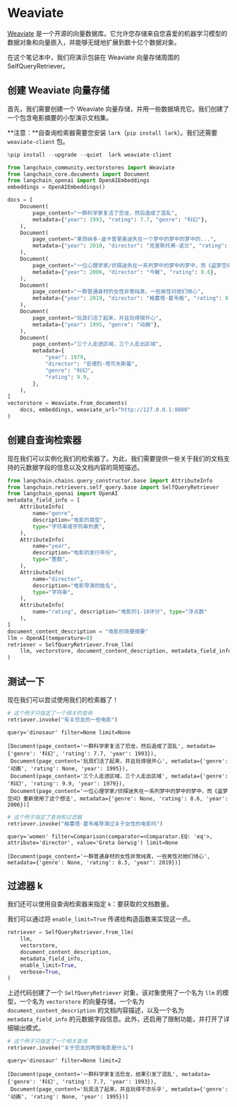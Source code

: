 # Weaviate

[Weaviate](https://weaviate.io/) 是一个开源的向量数据库。它允许您存储来自您喜爱的机器学习模型的数据对象和向量嵌入，并能够无缝地扩展到数十亿个数据对象。

在这个笔记本中，我们将演示包装在 Weaviate 向量存储周围的 SelfQueryRetriever。

## 创建 Weaviate 向量存储

首先，我们需要创建一个 Weaviate 向量存储，并用一些数据填充它。我们创建了一个包含电影摘要的小型演示文档集。

**注意：**自查询检索器需要您安装 `lark`（`pip install lark`）。我们还需要 `weaviate-client` 包。

```python
%pip install --upgrade --quiet  lark weaviate-client
```

```python
from langchain_community.vectorstores import Weaviate
from langchain_core.documents import Document
from langchain_openai import OpenAIEmbeddings
embeddings = OpenAIEmbeddings()
```

```python
docs = [
    Document(
        page_content="一群科学家复活了恐龙，然后造成了混乱",
        metadata={"year": 1993, "rating": 7.7, "genre": "科幻"},
    ),
    Document(
        page_content="莱昂纳多·迪卡普里奥迷失在一个梦中的梦中的梦中的...",
        metadata={"year": 2010, "director": "克里斯托弗·诺兰", "rating": 8.2},
    ),
    Document(
        page_content="一位心理学家/侦探迷失在一系列梦中的梦中的梦中，而《盗梦空间》重新使用了这个想法",
        metadata={"year": 2006, "director": "今敏", "rating": 8.6},
    ),
    Document(
        page_content="一群普通身材的女性非常纯真，一些男性对她们倾心",
        metadata={"year": 2019, "director": "格蕾塔·葛韦格", "rating": 8.3},
    ),
    Document(
        page_content="玩具们活了起来，并且玩得很开心",
        metadata={"year": 1995, "genre": "动画"},
    ),
    Document(
        page_content="三个人走进区域，三个人走出区域",
        metadata={
            "year": 1979,
            "director": "安德烈·塔可夫斯基",
            "genre": "科幻",
            "rating": 9.9,
        },
    ),
]
vectorstore = Weaviate.from_documents(
    docs, embeddings, weaviate_url="http://127.0.0.1:8080"
)
```

## 创建自查询检索器

现在我们可以实例化我们的检索器了。为此，我们需要提供一些关于我们的文档支持的元数据字段的信息以及文档内容的简短描述。

```python
from langchain.chains.query_constructor.base import AttributeInfo
from langchain.retrievers.self_query.base import SelfQueryRetriever
from langchain_openai import OpenAI
metadata_field_info = [
    AttributeInfo(
        name="genre",
        description="电影的类型",
        type="字符串或字符串列表",
    ),
    AttributeInfo(
        name="year",
        description="电影的发行年份",
        type="整数",
    ),
    AttributeInfo(
        name="director",
        description="电影导演的姓名",
        type="字符串",
    ),
    AttributeInfo(
        name="rating", description="电影的1-10评分", type="浮点数"
    ),
]
document_content_description = "电影的简要摘要"
llm = OpenAI(temperature=0)
retriever = SelfQueryRetriever.from_llm(
    llm, vectorstore, document_content_description, metadata_field_info, verbose=True
)
```

## 测试一下

现在我们可以尝试使用我们的检索器了！

```python
# 这个例子只指定了一个相关的查询
retriever.invoke("有关恐龙的一些电影")
```

```output
query='dinosaur' filter=None limit=None
```

```output
[Document(page_content='一群科学家复活了恐龙，然后造成了混乱', metadata={'genre': '科幻', 'rating': 7.7, 'year': 1993}),
 Document(page_content='玩具们活了起来，并且玩得很开心', metadata={'genre': '动画', 'rating': None, 'year': 1995}),
 Document(page_content='三个人走进区域，三个人走出区域', metadata={'genre': '科幻', 'rating': 9.9, 'year': 1979}),
 Document(page_content='一位心理学家/侦探迷失在一系列梦中的梦中的梦中，而《盗梦空间》重新使用了这个想法', metadata={'genre': None, 'rating': 8.6, 'year': 2006})]
```

```python
# 这个例子指定了查询和过滤器
retriever.invoke("格蕾塔·葛韦格导演过关于女性的电影吗")
```

```output
query='women' filter=Comparison(comparator=<Comparator.EQ: 'eq'>, attribute='director', value='Greta Gerwig') limit=None
```

```output
[Document(page_content='一群普通身材的女性非常纯真，一些男性对她们倾心', metadata={'genre': None, 'rating': 8.3, 'year': 2019})]
```

## 过滤器 k

我们还可以使用自查询检索器来指定 `k`：要获取的文档数量。

我们可以通过将 `enable_limit=True` 传递给构造函数来实现这一点。

```python
retriever = SelfQueryRetriever.from_llm(
    llm,
    vectorstore,
    document_content_description,
    metadata_field_info,
    enable_limit=True,
    verbose=True,
)
```

上述代码创建了一个 `SelfQueryRetriever` 对象，该对象使用了一个名为 `llm` 的模型，一个名为 `vectorstore` 的向量存储，一个名为 `document_content_description` 的文档内容描述，以及一个名为 `metadata_field_info` 的元数据字段信息。此外，还启用了限制功能，并打开了详细输出模式。

```python
# 这个例子只指定了一个相关查询
retriever.invoke("关于恐龙的两部电影是什么")
```

```output
query='dinosaur' filter=None limit=2
```

```output
[Document(page_content='一群科学家复活恐龙，结果引发了混乱', metadata={'genre': '科幻', 'rating': 7.7, 'year': 1993}),
 Document(page_content='玩具活了起来，并且玩得不亦乐乎', metadata={'genre': '动画', 'rating': None, 'year': 1995})]
```